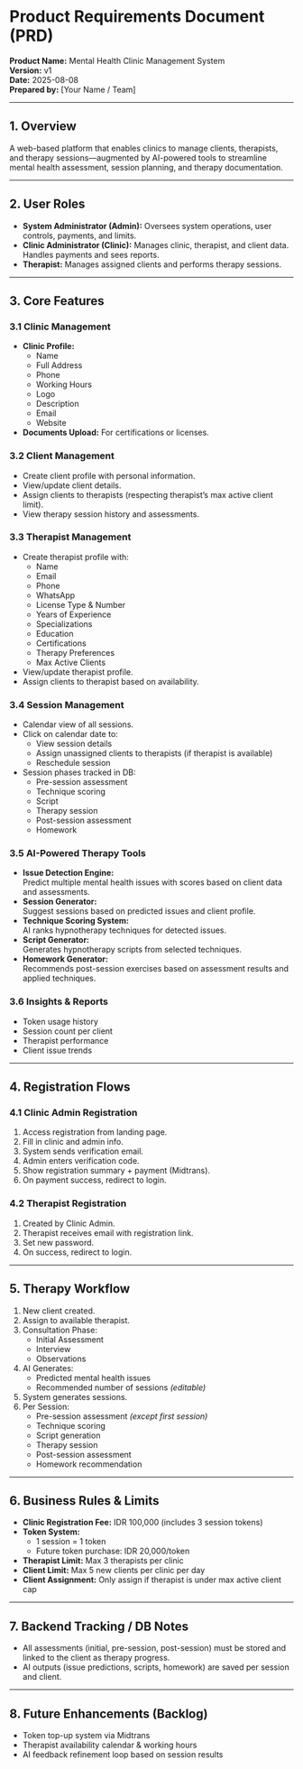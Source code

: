 # Product Requirements Document (PRD)

**Product Name:** Mental Health Clinic Management System  
**Version:** v1  
**Date:** 2025-08-08  
**Prepared by:** [Your Name / Team]

---

## 1. Overview

A web-based platform that enables clinics to manage clients, therapists, and therapy sessions—augmented by AI-powered tools to streamline mental health assessment, session planning, and therapy documentation.

---

## 2. User Roles

- **System Administrator (Admin):** Oversees system operations, user controls, payments, and limits.
- **Clinic Administrator (Clinic):** Manages clinic, therapist, and client data. Handles payments and sees reports.
- **Therapist:** Manages assigned clients and performs therapy sessions.

---

## 3. Core Features

### 3.1 Clinic Management

- **Clinic Profile:**
  - Name
  - Full Address
  - Phone
  - Working Hours
  - Logo
  - Description
  - Email
  - Website
- **Documents Upload:** For certifications or licenses.

### 3.2 Client Management

- Create client profile with personal information.
- View/update client details.
- Assign clients to therapists (respecting therapist’s max active client limit).
- View therapy session history and assessments.

### 3.3 Therapist Management

- Create therapist profile with:
  - Name
  - Email
  - Phone
  - WhatsApp
  - License Type & Number
  - Years of Experience
  - Specializations
  - Education
  - Certifications
  - Therapy Preferences
  - Max Active Clients
- View/update therapist profile.
- Assign clients to therapist based on availability.

### 3.4 Session Management

- Calendar view of all sessions.
- Click on calendar date to:
  - View session details
  - Assign unassigned clients to therapists (if therapist is available)
  - Reschedule session
- Session phases tracked in DB:
  - Pre-session assessment
  - Technique scoring
  - Script
  - Therapy session
  - Post-session assessment
  - Homework

### 3.5 AI-Powered Therapy Tools

- **Issue Detection Engine:**  
  Predict multiple mental health issues with scores based on client data and assessments.
- **Session Generator:**  
  Suggest sessions based on predicted issues and client profile.
- **Technique Scoring System:**  
  AI ranks hypnotherapy techniques for detected issues.
- **Script Generator:**  
  Generates hypnotherapy scripts from selected techniques.
- **Homework Generator:**  
  Recommends post-session exercises based on assessment results and applied techniques.

### 3.6 Insights & Reports

- Token usage history
- Session count per client
- Therapist performance
- Client issue trends

---

## 4. Registration Flows

### 4.1 Clinic Admin Registration

1. Access registration from landing page.
2. Fill in clinic and admin info.
3. System sends verification email.
4. Admin enters verification code.
5. Show registration summary + payment (Midtrans).
6. On payment success, redirect to login.

### 4.2 Therapist Registration

1. Created by Clinic Admin.
2. Therapist receives email with registration link.
3. Set new password.
4. On success, redirect to login.

---

## 5. Therapy Workflow

1. New client created.
2. Assign to available therapist.
3. Consultation Phase:
   - Initial Assessment
   - Interview
   - Observations
4. AI Generates:
   - Predicted mental health issues
   - Recommended number of sessions *(editable)*
5. System generates sessions.
6. Per Session:
   - Pre-session assessment *(except first session)*
   - Technique scoring
   - Script generation
   - Therapy session
   - Post-session assessment
   - Homework recommendation

---

## 6. Business Rules & Limits

- **Clinic Registration Fee:** IDR 100,000 (includes 3 session tokens)
- **Token System:**
  - 1 session = 1 token
  - Future token purchase: IDR 20,000/token
- **Therapist Limit:** Max 3 therapists per clinic
- **Client Limit:** Max 5 new clients per clinic per day
- **Client Assignment:** Only assign if therapist is under max active client cap

---

## 7. Backend Tracking / DB Notes

- All assessments (initial, pre-session, post-session) must be stored and linked to the client as therapy progress.
- AI outputs (issue predictions, scripts, homework) are saved per session and client.

---

## 8. Future Enhancements (Backlog)

- Token top-up system via Midtrans
- Therapist availability calendar & working hours
- AI feedback refinement loop based on session results
